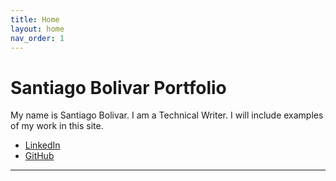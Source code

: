 ```yaml
---
title: Home
layout: home
nav_order: 1
---
```


# Santiago Bolivar Portfolio

My name is Santiago Bolivar. I am a Technical Writer. I will include examples of my work in this site. 

- [LinkedIn]
- [GitHub]

----

[LinkedIn]: https://www.linkedin.com/in/santibolivar/
[GitHub]: https://github.com/Sant720
